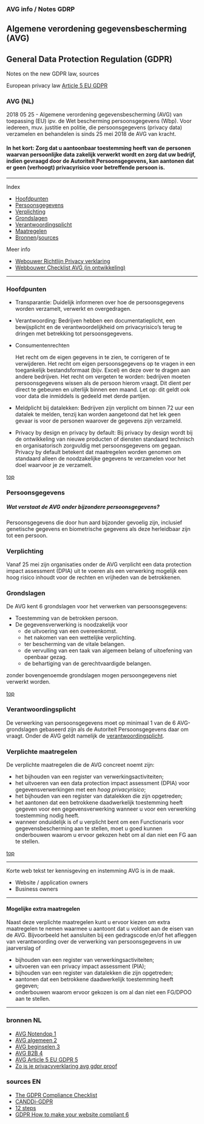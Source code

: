 ###  AVG info / Notes GDRP

## Algemene verordening gegevensbescherming (AVG)

## General Data Protection Regulation (GDPR)

Notes on the new GDPR law, sources

European privacy law [Article 5 EU GDPR](http://www.privacy-regulation.eu/en/5.htm)

### AVG (NL)

2018 05 25 - Algemene verordening gegevensbescherming (AVG) van toepassing (EU) ipv. de Wet bescherming persoonsgegevens (Wbp). Voor iedereen, muv. justitie en politie, die persoonsgegevens (privacy data) verzamelen en behandelen is sinds 25 mei 2018 de AVG van kracht. 

#### In het kort: Zorg dat u aantoonbaar toestemming heeft van de personen waarvan persoonlijke data zakelijk verwerkt wordt en zorg dat uw bedrijf, indien gevraagd door de Autoriteit Persoonsgegevens, kan aantonen dat er geen (verhoogt) privacyrisico voor betreffende persoon is.

---
Index
- [Hoofdpunten](#hoofdpunten)
- [Persoonsgegevens](#persoonsgegevens)
- [Verplichting](#verplichting)
- [Grondslagen](#grondslagen)
- [Verantwoordingsplicht](#verantwoordingsplicht)
- [Maatregelen](#verplichte-maatregelen)
- [Bronnen](#bronnen-nl)/[sources](#sources-en)

Meer info
- [Webouwer Richtlijn Privacy verklaring](https://github.com/webbouwer/boilerplates/blob/master/data/privacy/GDPR/checklist_AVG_media.md)
- [Webbouwer Checklist AVG (in ontwikkeling)](https://github.com/webbouwer/boilerplates/blob/master/data/privacy/GDPR/checklist_AVG.md)
---
### Hoofdpunten

- Transparantie: Duidelijk informeren over hoe de persoonsgegevens worden verzamelt, verwerkt en overgedragen.

- Verantwoording: Bedrijven hebben een documentatieplicht, een bewijsplicht en de verantwoordelijkheid om privacyrisico’s terug te dringen met betrekking tot persoonsgegevens.

- Consumentenrechten

    Het recht om de eigen gegevens in te zien, te corrigeren of te verwijderen.
    Het recht om eigen persoonsgegevens op te vragen in een toegankelijk bestandsformaat (bijv. Excel) en deze over te dragen aan andere bedrijven.
    Het recht om vergeten te worden: bedrijven moeten persoonsgegevens wissen als de persoon hierom vraagt. Dit dient per direct te gebeuren en uiterlijk binnen een maand. Let op: dit geldt ook voor data die inmiddels is gedeeld met derde partijen.

- Meldplicht bij datalekken: Bedrijven zijn verplicht om binnen 72 uur een datalek te melden, tenzij kan worden aangetoond dat het lek geen gevaar is voor de personen waarover de gegevens zijn verzameld.

- Privacy by design en privacy by default: Bij privacy by design wordt bij de ontwikkeling van nieuwe producten of diensten standaard technisch en organisatorisch zorgvuldig met persoonsgegevens om gegaan. Privacy by default betekent dat maatregelen worden genomen om standaard alleen de noodzakelijke gegevens te verzamelen voor het doel waarvoor je ze verzamelt.

[top](https://github.com/webbouwer/boilerplates/tree/master/data/privacy/GDPR)

### Persoonsgegevens

##### Wat verstaat de AVG onder bijzondere persoonsgegevens?
Persoonsgegevens die door hun aard bijzonder gevoelig zijn, inclusief genetische gegevens en biometrische gegevens als deze herleidbaar zijn tot een persoon.

### Verplichting

Vanaf 25 mei zijn organisaties onder de AVG verplicht een data protection impact assessment (DPIA) uit te voeren als een verwerking mogelijk een hoog risico inhoudt voor de rechten en vrijheden van de betrokkenen.

### Grondslagen

De AVG kent 6 grondslagen voor het verwerken van persoonsgegevens:

- Toestemming van de betrokken persoon.
- De gegevensverwerking is noodzakelijk voor
  - de uitvoering van een overeenkomst.
  - het nakomen van een wettelijke verplichting.
  - ter bescherming van de vitale belangen.
  - de vervulling van een taak van algemeen belang of uitoefening van openbaar gezag.
  - de behartiging van de gerechtvaardigde belangen.

zonder bovengenoemde grondslagen mogen persoongegevens niet verwerkt worden.

[top](https://github.com/webbouwer/boilerplates/tree/master/data/privacy/GDPR)

### Verantwoordingsplicht

De verwerking van persoonsgegevens moet op minimaal 1 van de 6 AVG-grondslagen gebaseerd zijn als de Autoriteit Persoonsgegevens daar om vraagt. 
Onder de AVG geldt namelijk de [verantwoordingsplicht](https://autoriteitpersoonsgegevens.nl/nl/onderwerpen/avg-europese-privacywetgeving/verantwoordingsplicht).

###  Verplichte maatregelen

De verplichte maatregelen die de AVG concreet noemt zijn:
- het bijhouden van een register van verwerkingsactiviteiten; 
- het uitvoeren van een data protection impact assessment (DPIA) voor gegevensverwerkingen met een *hoog privacyrisico*;
- het bijhouden van een register van datalekken die zijn opgetreden;
- het aantonen dat een betrokkene daadwerkelijk toestemming heeft gegeven voor een gegevensverwerking wanneer u voor een verwerking toestemming nodig heeft.
- wanneer onduidelijk is of u verplicht bent om een Functionaris voor gegevensbescherming aan te stellen, moet u goed kunnen onderbouwen waarom u ervoor gekozen hebt om al dan niet een FG aan te stellen.

[top](https://github.com/webbouwer/boilerplates/tree/master/data/privacy/GDPR)

---

Korte web tekst ter kennisgeving en instemming AVG is in de maak.
- Website / application owners
- Business owners

---

#### Mogelijke extra maatregelen 

Naast deze verplichte maatregelen kunt u ervoor kiezen om extra maatregelen te nemen waarmee u aantoont dat u voldoet aan de eisen van de AVG. 
Bijvoorbeeld het aansluiten bij een gedragscode en/of het afleggen van verantwoording over de verwerking van persoonsgegevens in uw jaarverslag of 
- bijhouden van een register van verwerkingsactiviteiten;
- uitvoeren van een privacy impact assessment (PIA);
- bijhouden van een register van datalekken die zijn opgetreden;
- aantonen dat een betrokkene daadwerkelijk toestemming heeft gegeven;
- onderbouwen waarom ervoor gekozen is om al dan niet een FG/DPOO aan te stellen.

---


### bronnen NL
- [AVG Notendop 1](https://autoriteitpersoonsgegevens.nl/sites/default/files/atoms/files/avg_in_een_notendop.pdf)
- [AVG algemeen 2](https://autoriteitpersoonsgegevens.nl/nl/onderwerpen/avg-europese-privacywetgeving/algemene-informatie-avg)
- [AVG beginselen 3](http://www.privacy-regulation.eu/nl/artikel-5-beginselen-inzake-verwerking-van-persoonsgegevens-EU-AVG.htm)
- [AVG B2B 4](https://www.onlinesucces.nl/b2b-avg-gdpr-marketing/)
- [AVG Article 5 EU GDPR 5](http://www.privacy-regulation.eu/en/5.htm)
- [Zo is je privacyverklaring avg gdpr proof](https://www.frankwatching.com/archive/2018/01/12/zo-is-je-privacyverklaring-avg-gdpr-proof/)

### sources EN
- [The GDPR Compliance Checklist](https://gdprchecklist.io/) 
- [CANDDi-GDPR](https://42kau828bfupkoivy3cyep8r-wpengine.netdna-ssl.com/assets/CANDDi-GDPR.pdf) 
- [12 steps](https://ico.org.uk/media/1624219/preparing-for-the-gdpr-12-steps.pdf)
- [GDPR How to make your website compliant 6](https://www.hallaminternet.com/how-to-make-your-website-gdpr-compliant/)

